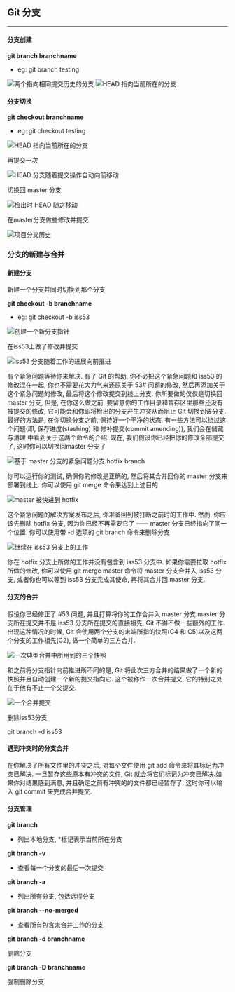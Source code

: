 ## Git 分支

---

#### 分支创建

**git branch branchname**

* eg: git branch testing

![两个指向相同提交历史的分支](https://github.com/ossaw/notes/blob/master/Pictures/git/pro-git-02.png)
![HEAD 指向当前所在的分支](https://github.com/ossaw/notes/blob/master/Pictures/git/pro-git-03.png)

#### 分支切换

**git checkout branchname**

* eg: git checkout testing

![HEAD 指向当前所在的分支](https://github.com/ossaw/notes/blob/master/Pictures/git/pro-git-04.png)

再提交一次

![HEAD 分支随着提交操作自动向前移动](https://github.com/ossaw/notes/blob/master/Pictures/git/pro-git-05.png)

切换回 master 分支

![检出时 HEAD 随之移动](https://github.com/ossaw/notes/blob/master/Pictures/git/pro-git-06.png)

在master分支做些修改并提交

![项目分叉历史](https://github.com/ossaw/notes/blob/master/Pictures/git/pro-git-07.png)

### 分支的新建与合并

#### 新建分支

新建一个分支并同时切换到那个分支

**git checkout -b branchname**

* eg: git checkout -b iss53

![创建一个新分支指针](https://github.com/ossaw/notes/blob/master/Pictures/git/pro-git-08.png)

在iss53上做了修改并提交

![iss53 分支随着工作的进展向前推进](https://github.com/ossaw/notes/blob/master/Pictures/git/pro-git-09.png)

有个紧急问题等待你来解决. 有了 Git 的帮助, 你不必把这个紧急问题和 iss53 的修改混在一起, 你也不需要花大力气来还原关于 53# 问题的修改, 然后再添加关于这个紧急问题的修改, 最后将这个修改提交到线上分支. 你所要做的仅仅是切换回 master 分支, 但是, 在你这么做之前, 要留意你的工作目录和暂存区里那些还没有被提交的修改, 它可能会和你即将检出的分支产生冲突从而阻止 Git 切换到该分支. 最好的方法是, 在你切换分支之前, 保持好一个干净的状态. 有一些方法可以绕过这个问题(即, 保存进度(stashing) 和 修补提交(commit amending)), 我们会在储藏与清理 中看到关于这两个命令的介绍. 现在, 我们假设你已经把你的修改全部提交了, 这时你可以切换回master 分支了

![基于 master 分支的紧急问题分支 hotfix branch](https://github.com/ossaw/notes/blob/master/Pictures/git/pro-git-10.png)

你可以运行你的测试, 确保你的修改是正确的, 然后将其合并回你的 master 分支来部署到线上. 你可以使用 git merge 命令来达到上述目的

![master 被快进到 hotfix](https://github.com/ossaw/notes/blob/master/Pictures/git/pro-git-11.png)

这个紧急问题的解决方案发布之后, 你准备回到被打断之前时的工作中. 然而, 你应该先删除 hotfix 分支, 因为你已经不再需要它了 —— master 分支已经指向了同一个位置. 你可以使用带 -d 选项的 git branch 命令来删除分支

![继续在 iss53 分支上的工作](https://github.com/ossaw/notes/blob/master/Pictures/git/pro-git-12.png)

你在 hotfix 分支上所做的工作并没有包含到 iss53 分支中. 如果你需要拉取 hotfix 所做的修改, 你可以使用 git merge master 命令将 master 分支合并入 iss53 分支, 或者你也可以等到 iss53 分支完成其使命, 再将其合并回 master 分支.

#### 分支的合并

假设你已经修正了 #53 问题, 并且打算将你的工作合并入 master 分支.master 分支所在提交并不是 iss53 分支所在提交的直接祖先, Git 不得不做一些额外的工作. 出现这种情况的时候, Git 会使用两个分支的末端所指的快照(C4 和 C5)以及这两个分支的工作祖先(C2), 做一个简单的三方合并.

![一次典型合并中所用到的三个快照](https://github.com/ossaw/notes/blob/master/Pictures/git/pro-git-13.png)

和之前将分支指针向前推进所不同的是, Git 将此次三方合并的结果做了一个新的快照并且自动创建一个新的提交指向它. 这个被称作一次合并提交, 它的特别之处在于他有不止一个父提交.

![一个合并提交](https://github.com/ossaw/notes/blob/master/Pictures/git/pro-git-13.png)

删除iss53分支

git branch -d iss53

#### 遇到冲突时的分支合并

在你解决了所有文件里的冲突之后, 对每个文件使用 git add 命令来将其标记为冲突已解决. 一旦暂存这些原本有冲突的文件, Git 就会将它们标记为冲突已解决.如果你对结果感到满意, 并且确定之前有冲突的的文件都已经暂存了, 这时你可以输入 git commit 来完成合并提交.

#### 分支管理

**git branch**

* 列出本地分支, *标记表示当前所在分支

**git branch -v**

* 查看每一个分支的最后一次提交

**git branch -a**

* 列出所有分支, 包括远程分支

**git branch --no-merged**

* 查看所有包含未合并工作的分支

**git branch -d branchname**

删除分支

**git branch -D branchname**

强制删除分支


